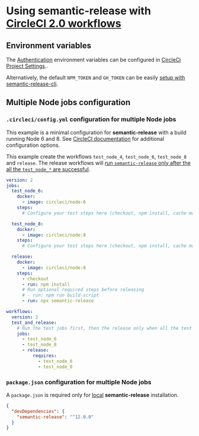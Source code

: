 # Using semantic-release with [CircleCI 2.0 workflows](https://circleci.com/docs/2.0/workflows)

## Environment variables

The [Authentication](../usage/ci-configuration.md#authentication) environment variables can be configured in [CircleCi Project Settings](https://circleci.com/docs/2.0/env-vars/#adding-environment-variables-in-the-app)..

Alternatively, the default `NPM_TOKEN` and `GH_TOKEN` can be easily [setup with semantic-release-cli](../usage/ci-configuration.md#automatic-setup-with-semantic-release-cli).

## Multiple Node jobs configuration

### `.circleci/config.yml` configuration for multiple Node jobs

This example is a minimal configuration for **semantic-release** with a build running Node 6 and 8. See [CircleCI documentation](https://circleci.com/docs/2.0) for additional configuration options.

This example create the workflows `test_node_4`, `test_node_6`, `test_node_8` and `release`. The release workflows will [run `semantic-release` only after the all the `test_node_*` are successful](../usage/ci-configuration.md#run-semantic-release-only-after-all-tests-succeeded).

```yaml
version: 2
jobs:
  test_node_6:
    docker:
      - image: circleci/node:6
    steps:
      # Configure your test steps here (checkout, npm install, cache management, tests etc...)

  test_node_8:
    docker:
      - image: circleci/node:8
    steps:
      # Configure your test steps here (checkout, npm install, cache management, tests etc...)

  release:
    docker:
      - image: circleci/node:8
    steps:
      - checkout
      - run: npm install
      # Run optional required steps before releasing
      # - run: npm run build-script
      - run: npx semantic-release

workflows:
  version: 2
  test_and_release:
    # Run the test jobs first, then the release only when all the test jobs are successful
    jobs:
      - test_node_6
      - test_node_8
      - release:
          requires:
            - test_node_6
            - test_node_8
```

### `package.json` configuration for multiple Node jobs

A `package.json` is required only for [local](../usage/installation.md#local-installation) **semantic-release** installation.

```json
{
  "devDependencies": {
    "semantic-release": "^12.0.0"
  }
}
```
